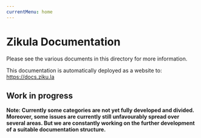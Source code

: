 ```yaml
---
currentMenu: home
---
```

# Zikula Documentation

Please see the various documents in this directory for more information.

This documentation is automatically deployed as a website to: <https://docs.ziku.la>

## Work in progress

**Note: Currently some categories are not yet fully developed and divided. Moreover, some issues are currently still unfavourably spread over several areas. But we are constantly working on the further development of a suitable documentation structure.**
